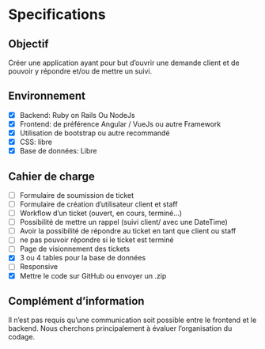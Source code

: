 
# Specifications

## Objectif

Créer une application ayant pour but d’ouvrir une demande client et de pouvoir y répondre et/ou de mettre un suivi.

## Environnement

- [X] Backend: Ruby on Rails Ou NodeJs
- [X] Frontend: de préférence Angular / VueJs ou autre Framework
- [X] Utilisation de bootstrap ou autre recommandé
- [X] CSS: libre
- [X] Base de données: Libre

## Cahier de charge

- [ ] Formulaire de soumission de ticket
- [ ] Formulaire de création d’utilisateur client et staff
- [ ] Workflow d’un ticket (ouvert, en cours, terminé...)
- [ ] Possibilité de mettre un rappel (suivi client/ avec une DateTime)
- [ ] Avoir la possibilité de répondre au ticket en tant que client ou staff
- [ ] ne pas pouvoir répondre si le ticket est terminé
- [ ] Page de visionnement des tickets
- [X] 3 ou 4 tables pour la base de données
- [ ] Responsive
- [X] Mettre le code sur GitHub ou envoyer un .zip

## Complément d’information

Il n’est pas requis qu’une communication soit possible entre le frontend et le
backend. Nous cherchons principalement à évaluer l’organisation du codage.
